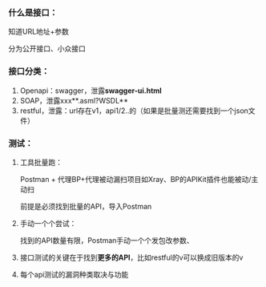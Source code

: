 ### 什么是接口：

知道URL地址+参数

分为公开接口、小众接口

### 接口分类：

1. Openapi：swagger，泄露**swagger-ui.html**
2. SOAP，泄露xxx**.asml?WSDL**
3. restful，泄露：url存在v1，api1/2..的（如果是批量测还需要找到一个json文件）

### 测试：

1. 工具批量跑：

   Postman + 代理BP+代理被动漏扫项目如Xray、BP的APIKit插件也能被动/主动扫

   前提是必须找到批量的API，导入Postman

2. 手动一个个尝试：

   找到的API数量有限，Postman手动一个个发包改参数、

3. 接口测试的关键在于找到**更多的API**，比如restful的v可以换成旧版本的v
4. 每个api测试的漏洞种类取决与功能